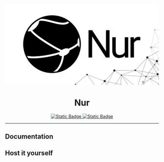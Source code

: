 ![nur banner](./docs/media/banner.png)

<h1 align="center">
Nur
</h1>

<p align="center">

<a href="https://github.com/fisirc/nur/blob/main/LICENSE">
    <img alt="Static Badge" src="https://img.shields.io/badge/license-MIT-black?style=for-the-badge&labelColor=white">
</a>
<a href="https://github.com/fisirc/nur/blob/main/LICENSE">
    <img alt="Static Badge" src="https://img.shields.io/badge/Wiki-black?style=for-the-badge&labelColor=black&color=white">
</a>
</p>

---

## Documentation

## Host it yourself




